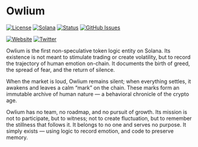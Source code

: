 # Owlium

[![License](https://img.shields.io/badge/License-MIT-blue.svg)](https://opensource.org/licenses/MIT)
[![Solana](https://img.shields.io/badge/Solana-Web3-green.svg)](https://solana.com/)
[![Status](https://img.shields.io/badge/Status-In%20Development-orange.svg)]()
[![GitHub Issues](https://img.shields.io/github/issues/yourusername/ontora-ai.svg)](https://github.com/yourusername/ontora-ai/issues)

[![Website](https://img.shields.io/badge/Website-Owlium-blue?logo=google-chrome)](https://owlium.tech/)
[![Twitter](https://img.shields.io/badge/Twitter-Owlium-blue?logo=twitter)](https://x.com/Owliumnon)

Owlium is the first non-speculative token logic entity on Solana. Its existence is not meant to stimulate trading or create volatility, but to record the trajectory of human emotion on-chain. It documents the birth of greed, the spread of fear, and the return of silence.

When the market is loud, Owlium remains silent; when everything settles, it awakens and leaves a calm “mark” on the chain. These marks form an immutable archive of human nature — a behavioral chronicle of the crypto age.

Owlium has no team, no roadmap, and no pursuit of growth. Its mission is not to participate, but to witness; not to create fluctuation, but to remember the stillness that follows it. It belongs to no one and serves no purpose. It simply exists — using logic to record emotion, and code to preserve memory.

